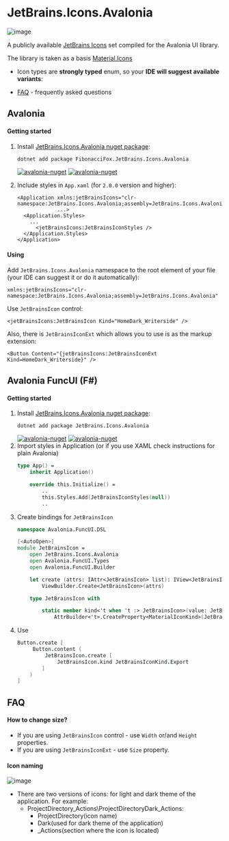 [avalonia-nuget]: https://www.nuget.org/packages/FibonacciFox.JetBrains.Icons.Avalonia/

# JetBrains.Icons.Avalonia

![image](https://raw.githubusercontent.com/FibonacciFox/JetBrains.Icons.Avalonia/master/images/Int%20UI%20Icons%20(Community).png)

A publicly available [JetBrains Icons](https://www.figma.com/design/dDuoqLa6sW4MISvLc4VXQv/Int-UI-Icons-(Community)?node-id=5590-50545&t=WoQ9WTc04dKJvcnu-1) set compiled for the Avalonia UI library.

The library is taken as a basis [Material.Icons](https://github.com/SKProCH/Material.Icons/blob/master/README.md)

- Icon types are **strongly typed** enum, so your **IDE will suggest available variants**:  

- [FAQ](#faq) - frequently asked questions



## Avalonia
#### Getting started
1. Install [JetBrains.Icons.Avalonia nuget package](https://www.nuget.org/packages/FibonacciFox.JetBrains.Icons.Avalonia/):
    ```shell
    dotnet add package FibonacciFox.JetBrains.Icons.Avalonia
    ```
   [![avalonia-nuget](https://img.shields.io/nuget/v/FibonacciFox.JetBrains.Icons.Avalonia?label=JetBrains.Icons.Avalonia&style=flat-square)][avalonia-nuget]
   [![avalonia-nuget](https://img.shields.io/nuget/dt/FibonacciFox.JetBrains.Icons.Avalonia?color=blue&label=Downloads&style=flat-square)][avalonia-nuget]

2. Include styles in `App.xaml` (for `2.0.0` version and higher):
    ```xaml
    <Application xmlns:jetBrainsIcons="clr-namespace:JetBrains.Icons.Avalonia;assembly=JetBrains.Icons.Avalonia" 
                 ...>
      <Application.Styles>
        ...
          <jetBrainsIcons:JetBrainsIconStyles />
      </Application.Styles>
    </Application>
    ```
#### Using
Add `JetBrains.Icons.Avalonia` namespace to the root element of your file (your IDE can suggest it or do it automatically):
```
xmlns:jetBrainsIcons="clr-namespace:JetBrains.Icons.Avalonia;assembly=JetBrains.Icons.Avalonia"
```
Use `JetBrainsIcon` control:
```xaml
<jetBrainsIcons:JetBrainsIcon Kind="HomeDark_Writerside" />
```

Also, there is `JetBrainsIconExt` which allows you to use is as the markup extension:
```xaml
<Button Content="{jetBrainsIcons:JetBrainsIconExt Kind=HomeDark_Writerside}" />
```

## Avalonia FuncUI (F#)
#### Getting started
1. Install [JetBrains.Icons.Avalonia nuget package](https://www.nuget.org/packages/JetBrains.Icons.Avalonia/):
    ```shell
    dotnet add package JetBrains.Icons.Avalonia
    ```
   [![avalonia-nuget](https://img.shields.io/nuget/v/FibonacciFox.JetBrains.Icons.Avalonia?label=JetBrains.Icons.Avalonia&style=flat-square)][avalonia-nuget]
   [![avalonia-nuget](https://img.shields.io/nuget/dt/FibonacciFox.JetBrains.Icons.Avalonia?color=blue&label=Downloads&style=flat-square)][avalonia-nuget]
2. Import styles in Application (or if you use XAML check instructions for plain Avalonia)
    ```fsharp
    type App() =
        inherit Application()
    
        override this.Initialize() =
            ..
            this.Styles.Add(JetBrainsIconStyles(null))
            ..
    ```
3. Create bindings for `JetBrainsIcon`
    ```fsharp
    namespace Avalonia.FuncUI.DSL
    
    [<AutoOpen>]
    module JetBrainsIcon =
        open JetBrains.Icons.Avalonia
        open Avalonia.FuncUI.Types
        open Avalonia.FuncUI.Builder
    
        let create (attrs: IAttr<JetBrainsIcon> list): IView<JetBrainsIcon> =
            ViewBuilder.Create<JetBrainsIcon>(attrs)
    
        type JetBrainsIcon with
    
            static member kind<'t when 't :> JetBrainsIcon>(value: JetBrainsIconKind) : IAttr<'t> =
                AttrBuilder<'t>.CreateProperty<MaterialIconKind>(JetBrainsIcon.KindProperty, value, ValueNone)
    ```
4. Use
    ```fsharp
    Button.create [
         Button.content (
             JetBrainsIcon.create [
                 JetBrainsIcon.kind JetBrainsIconKind.Export
            ]
        )
    ]
    ```
   
## FAQ
#### How to change size?
- If you are using `JetBrainsIcon` control - use `Width` or/and `Height` properties.
- If you are using `JetBrainsIconExt` - use `Size` property.

#### Icon naming

![image](https://raw.githubusercontent.com/FibonacciFox/JetBrains.Icons.Avalonia/master/images/Actions.png?raw=true)

- There are two versions of icons: for light and dark theme of the application. For example:
  - ProjectDirectory_Actions\ProjectDirectoryDark_Actions:
    - ProjectDirectory(icon name)
    - Dark(used for dark theme of the application)
    - _Actions(section where the icon is located)

